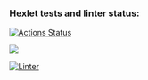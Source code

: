 ### Hexlet tests and linter status:
[![Actions Status](https://github.com/darya448/frontend-project-lvl2/workflows/hexlet-check/badge.svg)](https://github.com/darya448/frontend-project-lvl2/actions)

<a href="https://codeclimate.com/github/codeclimate/codeclimate/maintainability"><img src="https://api.codeclimate.com/v1/badges/a99a88d28ad37a79dbf6/maintainability" /></a>

[![Linter](https://github.com/darya448/frontend-project-lvl2/actions/workflows/node.js.yml/badge.svg)](https://github.com/darya448/frontend-project-lvl2/actions/workflows/node.js.yml)

